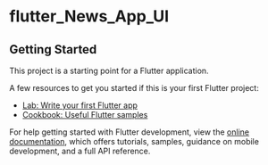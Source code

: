 # flutter_News_App_UI


<ing src="https://github.com/user-attachments/assets/5d635e38-5b4e-4425-beaf-2678149b0b9f" width="100" height="100" />

## Getting Started

This project is a starting point for a Flutter application.

A few resources to get you started if this is your first Flutter project:

- [Lab: Write your first Flutter app](https://docs.flutter.dev/get-started/codelab)
- [Cookbook: Useful Flutter samples](https://docs.flutter.dev/cookbook)

For help getting started with Flutter development, view the
[online documentation](https://docs.flutter.dev/), which offers tutorials,
samples, guidance on mobile development, and a full API reference.
